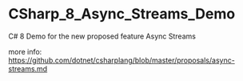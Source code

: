 # CSharp_8_Async_Streams_Demo
C# 8 Demo for the new proposed feature Async Streams




more info:
https://github.com/dotnet/csharplang/blob/master/proposals/async-streams.md
